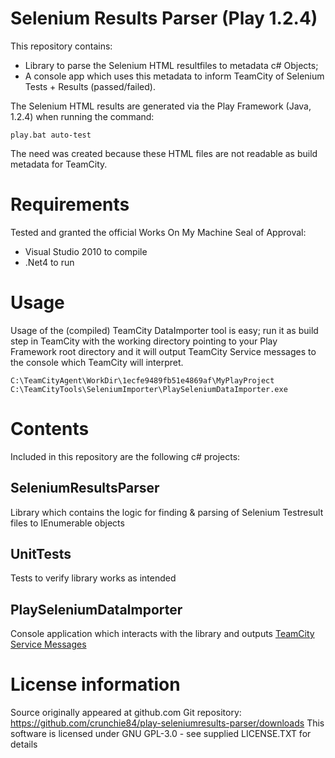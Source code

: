 Selenium Results Parser (Play 1.2.4)
===========================
This repository contains:
  - Library to parse the Selenium HTML resultfiles to metadata c# Objects;
  - A console app which uses this metadata to inform TeamCity of Selenium Tests + Results (passed/failed).

The Selenium HTML results are generated via the Play Framework (Java, 1.2.4) when running the command:
```
play.bat auto-test
```

The need was created because these HTML files are not readable as build metadata for TeamCity.

Requirements
===========================
Tested and granted the official Works On My Machine Seal of Approval:
  - Visual Studio 2010 to compile
  - .Net4 to run

Usage
===========================
Usage of the (compiled) TeamCity DataImporter tool is easy; run it as build step in TeamCity with the working directory pointing to your Play Framework root directory and it will output TeamCity Service messages to the console which TeamCity will interpret.

```
C:\TeamCityAgent\WorkDir\1ecfe9489fb51e4869af\MyPlayProject C:\TeamCityTools\SeleniumImporter\PlaySeleniumDataImporter.exe
```

Contents
===========================

Included in this repository are the following c# projects:

SeleniumResultsParser 
-------------
Library which contains the logic for finding & parsing of Selenium Testresult files to IEnumerable<TestResult> objects

UnitTests 
------------- 
Tests to verify library works as intended

PlaySeleniumDataImporter
-------------
Console application which interacts with the library and outputs [TeamCity Service Messages](http://confluence.jetbrains.net/display/TCD7/Build+Script+Interaction+with+TeamCity)

License information
===========================
Source originally appeared at github.com Git repository: https://github.com/crunchie84/play-seleniumresults-parser/downloads
This software is licensed under GNU GPL-3.0 - see supplied LICENSE.TXT for details
